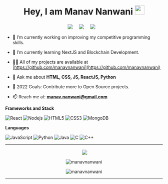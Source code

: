 <h1 align="center">Hey, I am Manav Nanwani <img src="https://raw.githubusercontent.com/aemmadi/aemmadi/master/wave.gif" width="30px"/> </h1>
<h3 align="center"></h3>

<p align="center">
    <a href="mailto:manav.nanwani@gmail.com?subject=Hello%20Manav,%20From%20Github"><img src="https://img.shields.io/badge/gmail-%23D14836.svg?&style=for-the-badge&logo=gmail&logoColor=white" /></a>&nbsp;&nbsp;&nbsp;&nbsp;
  <a target="_blank"href="https://www.linkedin.com/in/manav-nanwani-24a9101b2/"><img src="https://img.shields.io/badge/linkedin-%230077B5.svg?&style=for-the-badge&logo=linkedin&logoColor=white" /></a>&nbsp;&nbsp;&nbsp;&nbsp;
  <a href="https://www.instagram.com/manav_nanwani"><img src="https://img.shields.io/badge/instagram-%23D14836.svg?&style=for-the-badge&logo=instagram&logoColor=pink" /></a>&nbsp;&nbsp;&nbsp;&nbsp;
</p>

<!-- ![](https://komarev.com/ghpvc/?username=manavnanwani) -->


- 🔭 I’m currently working on improving my competitive programming skills.

- 🌱 I’m currently learning NextJS and Blockchain Development.

- 👨‍💻 All of my projects are available at [https://github.com/manavnanwani](https://github.com/manavnanwani)

- 💬 Ask me about **HTML, CSS, JS, ReactJS, Python**

- 🥅 2022 Goals: Contribute more to Open Source projects.

- 📫 Reach me at: **manav.nanwani@gmail.com**


**Frameworks and Stack**

![React](https://img.shields.io/badge/-React-black?style=for-the-badge&logo=react)
![Nodejs](https://img.shields.io/badge/-Nodejs-black?style=for-the-badge&logo=Node.js)
![HTML5](https://img.shields.io/badge/-HTML5-E34F26?style=for-the-badge&logo=html5&logoColor=white)
![CSS3](https://img.shields.io/badge/-CSS3-1572B6?style=for-the-badge&logo=css3)
![MongoDB](https://img.shields.io/badge/MongoDB-4EA94B?style=for-the-badge&logo=mongodb&logoColor=white)

**Languages**

![JavaScript](https://img.shields.io/badge/-JavaScript-black?style=for-the-badge&logo=javascript)
![Python](https://img.shields.io/badge/-Python-black?style=for-the-badge&logo=Python)
![Java](https://img.shields.io/badge/-java-black?style=for-the-badge&logo=java)
![C](https://img.shields.io/badge/-C-00599C?style=for-the-badge&logo=c)
![C++](https://img.shields.io/badge/-C++-00599C?style=for-the-badge&logo=c)

<hr />
<!-- 
<p align="center"><img src="https://github-readme-stats.vercel.app/api?username=manavnanwani&&show_icons=true&hide_border=false&title_color=ffffff&text_color=daf7dc&icon_color=bb2acf&bg_color=191919"></p>
 -->


<p align ="center">&nbsp;<img align="center" src="https://github-readme-stats.vercel.app/api?username=manavnanwani&show_icons=true&count_private=true&theme=react&hide_border=true&bg_color=0D1117" /></p>

<!-- <p align="center"><img src="https://github-readme-stats.vercel.app/api/top-langs/?username=manavnanwani&layout=compact&hide_border=false&title_color=ffffff&text_color=daf7dc&icon_color=bb2acf&bg_color=20232a"> -->

<p align="center"><img  src="https://github-readme-stats.vercel.app/api/top-langs?username=manavnanwani&show_icons=true&locale=en&layout=compact&theme=react&hide_border=true&bg_color=0D1117" alt="manavnanwani" /> </p>

<p align="center">
 <img  src="https://github-readme-streak-stats.herokuapp.com/?user=manavnanwani&&theme=black-ice&hide_border=true&stroke=0000&background=060A0CD0" alt="manavnanwani" />
</p>

<hr />
